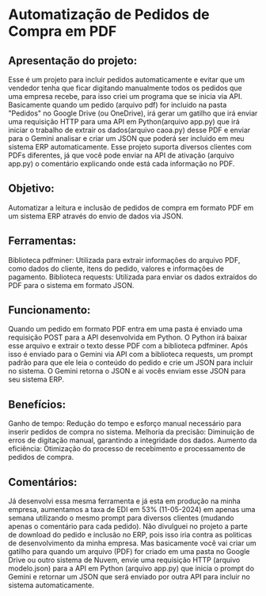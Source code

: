 # **Automatização de Pedidos de Compra em PDF**

## **Apresentação do projeto:**
Esse é um projeto para incluir pedidos automaticamente e evitar que um vendedor tenha que ficar digitando manualmente todos os pedidos que uma empresa recebe, para isso criei um programa que se inicia via API. Basicamente quando um pedido (arquivo pdf) for incluido na pasta "Pedidos" no Google Drive (ou OneDrive), irá gerar um gatilho que irá enviar uma requisição HTTP para uma API em Python(arquivo app.py) que irá iniciar o trabalho de extrair os dados(arquivo caoa.py) desse PDF e enviar para o Gemini analisar e criar um JSON que poderá ser incluido em meu sistema ERP automaticamente. Esse projeto suporta diversos clientes com PDFs diferentes, já que você pode enviar na API de ativação (arquivo app.py) o comentário explicando onde está cada informação no PDF. 

## **Objetivo:**

Automatizar a leitura e inclusão de pedidos de compra em formato PDF em um sistema ERP através do envio de dados via JSON.

## **Ferramentas:**

Biblioteca pdfminer: Utilizada para extrair informações do arquivo PDF, como dados do cliente, itens do pedido, valores e informações de pagamento.
Biblioteca requests: Utilizada para enviar os dados extraídos do PDF para o sistema em formato JSON.

## **Funcionamento:**

Quando um pedido em formato PDF entra em uma pasta é enviado uma requisição POST para a API desenvolvida em Python.
O Python irá baixar esse arquivo e extrair o texto desse PDF com a biblioteca pdfminer.
Após isso é enviado para o Gemini via API com a biblioteca requests, um prompt padrão para que ele leia o conteúdo do pedido e crie um JSON para incluir no sistema.
O Gemini retorna o JSON e ai vocês enviam esse JSON para seu sistema ERP.


## **Benefícios:**

Ganho de tempo: Redução do tempo e esforço manual necessário para inserir pedidos de compra no sistema.
Melhoria da precisão: Diminuição de erros de digitação manual, garantindo a integridade dos dados.
Aumento da eficiência: Otimização do processo de recebimento e processamento de pedidos de compra.

## **Comentários:**

Já desenvolvi essa mesma ferramenta e já esta em produção na minha empresa, aumentamos a taxa de EDI em 53% (11-05-2024) em apenas uma semana utilizando o mesmo prompt para diversos clientes (mudando apenas o comentário para cada pedido).
Não divulguei no projeto a parte de download do pedido e inclusão no ERP, pois isso iria contra as politicas de desenvolvimento da minha empresa. Mas basicamente você vai criar um gatilho para quando um arquivo (PDF) for criado em uma pasta no Google Drive ou outro sistema de Nuvem, envie uma requisição HTTP (arquivo modelo.json) para a API em Python (arquivo app.py) que inicia o prompt do Gemini e retornar um JSON que será enviado por outra API para incluir no sistema automaticamente.
